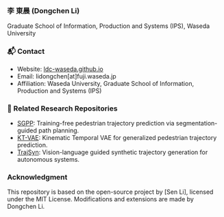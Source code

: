 ### 李 東晨 (Dongchen Li)  
Graduate School of Information, Production and Systems (IPS), Waseda University  

### 📬 Contact  
- Website: [ldc-waseda.github.io](https://ldc-waseda.github.io/)  
- Email: lidongchen[at]fuji.waseda.jp  
- Affiliation: Waseda University, Graduate School of Information, Production and Systems (IPS)  

### 🧩 Related Research Repositories

- [SGPP](https://github.com/ldc-waseda/SAM-Planning): Training-free pedestrian trajectory prediction via segmentation-guided path planning.
- [KT-VAE](https://github.com/ldc-waseda/KT-VAE): Kinematic Temporal VAE for generalized pedestrian trajectory prediction.
- [TrajSyn](https://github.com/ldc-waseda/TrajSyn): Vision-language guided synthetic trajectory generation for autonomous systems.

### Acknowledgment
This repository is based on the open-source project by [Sen Li],
licensed under the MIT License. Modifications and extensions are made by Dongchen Li.